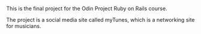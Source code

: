 This is the final project for the Odin Project Ruby on Rails course.

The project is a social media site called myTunes, which is a networking site for musicians.
